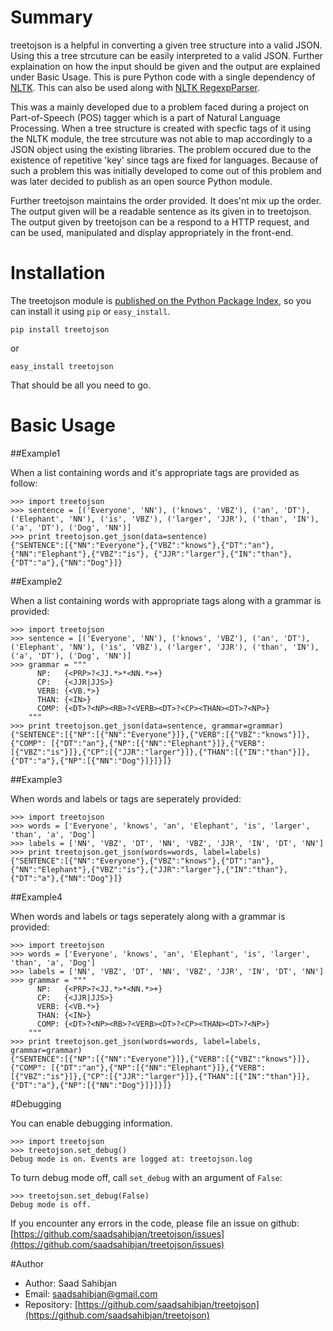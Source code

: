 Summary
=======

treetojson is a helpful in converting a given tree structure into a valid JSON. Using this a tree strcuture can be easily interpreted to a valid JSON. Further explaination on how the input should be given and the output are explained under Basic Usage. This is pure Python code with a single dependency of [NLTK](http://www.nltk.org/). This can also be used along with [NLTK RegexpParser](http://www.nltk.org/_modules/nltk/chunk/regexp.html).

This was a mainly developed due to a problem faced during a project on Part-of-Speech (POS) tagger which is a part of Natural Language Processing. When a tree structure is created with specfic tags of it using the NLTK module, the tree strcuture was not able to map accordingly to a JSON object using the existing libraries. The problem occured due to the existence of repetitive 'key' since tags are fixed for languages. Because of such a problem this was initially developed to come out of this problem and was later decided to publish as an open source Python module.

Further treetojson maintains the order provided. It does'nt mix up the order. The output given will be a readable sentence as its given in to treetojson. The output given by treetojson can be a respond to a HTTP request, and can be used, manipulated and display appropriately in the front-end.

# Installation

The treetojson module is [published on the Python Package Index](https://pypi.python.org/pypi/treetojson), so you can install it using `pip` or `easy_install`.

```
pip install treetojson
```
or
```
easy_install treetojson
```

That should be all you need to go.

# Basic Usage

##Example1

When a list containing words and it's appropriate tags are provided as follow:
```
>>> import treetojson
>>> sentence = [('Everyone', 'NN'), ('knows', 'VBZ'), ('an', 'DT'), ('Elephant', 'NN'), ('is', 'VBZ'), ('larger', 'JJR'), ('than', 'IN'), ('a', 'DT'), ('Dog', 'NN')]
>>> print treetojson.get_json(data=sentence)
{"SENTENCE":[{"NN":"Everyone"},{"VBZ":"knows"},{"DT":"an"},{"NN":"Elephant"},{"VBZ":"is"}, {"JJR":"larger"},{"IN":"than"},{"DT":"a"},{"NN":"Dog"}]}
```

##Example2

When a list containing words with appropriate tags along with a grammar is provided:
```
>>> import treetojson
>>> sentence = [('Everyone', 'NN'), ('knows', 'VBZ'), ('an', 'DT'), ('Elephant', 'NN'), ('is', 'VBZ'), ('larger', 'JJR'), ('than', 'IN'), ('a', 'DT'), ('Dog', 'NN')]
>>> grammar = """
	  NP:   {<PRP>?<JJ.*>*<NN.*>+}
	  CP:   {<JJR|JJS>}
	  VERB: {<VB.*>}
	  THAN: {<IN>}
	  COMP: {<DT>?<NP><RB>?<VERB><DT>?<CP><THAN><DT>?<NP>}
	"""
>>> print treetojson.get_json(data=sentence, grammar=grammar)
{"SENTENCE":[{"NP":[{"NN":"Everyone"}]},{"VERB":[{"VBZ":"knows"}]},{"COMP": [{"DT":"an"},{"NP":[{"NN":"Elephant"}]},{"VERB":[{"VBZ":"is"}]},{"CP":[{"JJR":"larger"}]},{"THAN":[{"IN":"than"}]},{"DT":"a"},{"NP":[{"NN":"Dog"}]}]}]}
```

##Example3

When words and labels or tags are seperately provided:
```
>>> import treetojson
>>> words = ['Everyone', 'knows', 'an', 'Elephant', 'is', 'larger', 'than', 'a', 'Dog']
>>> labels = ['NN', 'VBZ', 'DT', 'NN', 'VBZ', 'JJR', 'IN', 'DT', 'NN']
>>> print treetojson.get_json(words=words, label=labels)
{"SENTENCE":[{"NN":"Everyone"},{"VBZ":"knows"},{"DT":"an"},{"NN":"Elephant"},{"VBZ":"is"},{"JJR":"larger"},{"IN":"than"},{"DT":"a"},{"NN":"Dog"}]}
```

##Example4

When words and labels or tags seperately along with a grammar is provided:
```
>>> import treetojson
>>> words = ['Everyone', 'knows', 'an', 'Elephant', 'is', 'larger', 'than', 'a', 'Dog']
>>> labels = ['NN', 'VBZ', 'DT', 'NN', 'VBZ', 'JJR', 'IN', 'DT', 'NN']
>>> grammar = """
	  NP:   {<PRP>?<JJ.*>*<NN.*>+}
	  CP:   {<JJR|JJS>}
	  VERB: {<VB.*>}
	  THAN: {<IN>}
	  COMP: {<DT>?<NP><RB>?<VERB><DT>?<CP><THAN><DT>?<NP>}
	"""
>>> print treetojson.get_json(words=words, label=labels, grammar=grammar)
{"SENTENCE":[{"NP":[{"NN":"Everyone"}]},{"VERB":[{"VBZ":"knows"}]},{"COMP": [{"DT":"an"},{"NP":[{"NN":"Elephant"}]},{"VERB":[{"VBZ":"is"}]},{"CP":[{"JJR":"larger"}]},{"THAN":[{"IN":"than"}]},{"DT":"a"},{"NP":[{"NN":"Dog"}]}]}]}
```

#Debugging

You can enable debugging information.

```
>>> import treetojson
>>> treetojson.set_debug()
Debug mode is on. Events are logged at: treetojson.log
```

To turn debug mode off, call `set_debug` with an argument of `False`:

```
>>> treetojson.set_debug(False)
Debug mode is off.
```

If you encounter any errors in the code, please file an issue on github: 
[https://github.com/saadsahibjan/treetojson/issues](https://github.com/saadsahibjan/treetojson/issues)

#Author

* Author: Saad Sahibjan
* Email: saadsahibjan@gmail.com
* Repository: [https://github.com/saadsahibjan/treetojson](https://github.com/saadsahibjan/treetojson)
